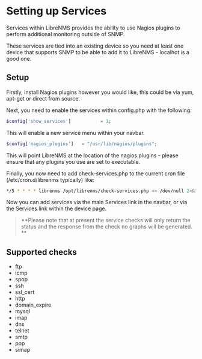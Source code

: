 # Setting up Services

Services within LibreNMS provides the ability to use Nagios plugins to perform additional monitoring outside of SNMP.

These services are tied into an existing device so you need at least one device that supports SNMP to be able to add it 
to LibreNMS - localhot is a good one.

## Setup

Firstly, install Nagios plugins however you would like, this could be via yum, apt-get or direct from source.

Next, you need to enable the services within config.php with the following:

```php
$config['show_services']           = 1;
```
This will enable a new service menu within your navbar.

```php
$config['nagios_plugins']   = "/usr/lib/nagios/plugins";
```

This will point LibreNMS at the location of the nagios plugins - please ensure that any plugins you use are set to executable.

Finally, you now need to add check-services.php to the current cron file (/etc/cron.d/librenms typically) like:
```bash
*/5 * * * * librenms /opt/librenms/check-services.php >> /dev/null 2>&1
```

Now you can add services via the main Services link in the navbar, or via the Services link within the device page.

> **Please note that at present the service checks will only return the status and the response from the check 
no graphs will be generated. **

## Supported checks

- ftp
- icmp
- spop
- ssh
- ssl_cert
- http
- domain_expire
- mysql
- imap
- dns
- telnet
- smtp
- pop
- simap
